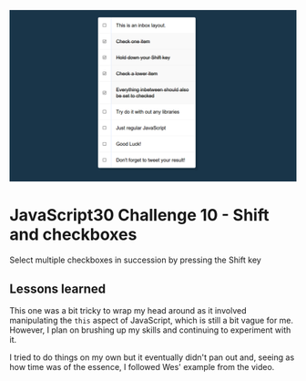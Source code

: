 ![JS10](js10.png)
# JavaScript30 Challenge 10 - Shift and checkboxes
Select multiple checkboxes in succession by pressing the Shift key

## Lessons learned

This one was a bit tricky to wrap my head around as it involved manipulating the `this` aspect of JavaScript, which is still a bit vague for me. However, I plan on brushing up my skills and continuing to experiment with it.

I tried to do things on my own but it eventually didn't pan out and, seeing as how time was of the essence, I followed Wes' example from the video.